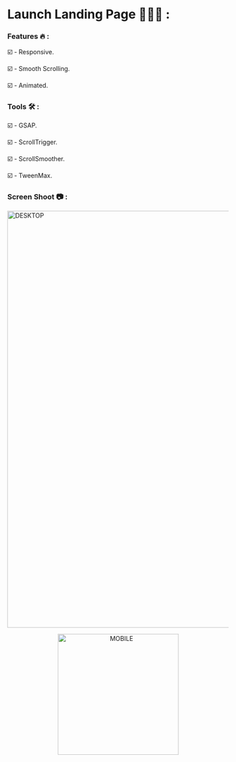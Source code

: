 # Launch Landing Page 👨🏽‍💻 :  

### Features 🔥 :


☑️ - Responsive.

☑️ - Smooth Scrolling.

☑️ - Animated.

### Tools 🛠️ :

☑️ - GSAP.
  
☑️ - ScrollTrigger.
  
☑️ - ScrollSmoother.
  
☑️ - TweenMax.
 
 ### Screen Shoot 📷 :

<img width="948" alt="DESKTOP" src="https://github.com/moadhamousti/Lunch-Landing-Page/assets/118165767/c711d380-cbb8-482f-a347-91b124f9ff28">


<p align="center">
  <img width="275" alt="MOBILE" src="https://github.com/moadhamousti/Lunch-Landing-Page/assets/118165767/76b1f81f-69e8-4f02-9fca-fdbf2fa7be70">
</p>

